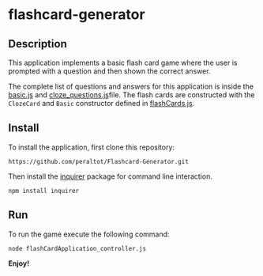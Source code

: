 # flashcard-generator

## Description

This application implements a basic flash card game where the user is prompted with a question and then shown the correct answer.

The complete list of questions and answers for this application is inside the [basic.js](basic.js)  and [cloze_questions.js](cloze_questions.js)file. The flash cards are constructed with the `ClozeCard` and `Basic` constructor defined in [flashCards.js](flashCards.js).

## Install

To install the application, first clone this repository:

	https://github.com/peraltot/Flashcard-Generator.git
	
Then install the [inquirer](https://www.npmjs.com/package/inquirer) package for command line interaction.

	npm install inquirer

## Run

To run the game execute the following command:

	node flashCardApplication_controller.js
	
**Enjoy!**